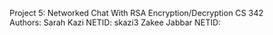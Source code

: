 Project 5: Networked Chat With RSA Encryption/Decryption
CS 342
Authors: Sarah Kazi     NETID: skazi3
		 Zakee Jabbar   NETID: 

